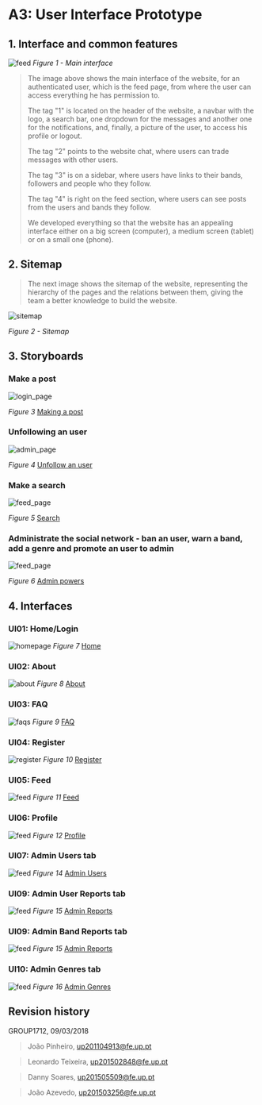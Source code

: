 ﻿# A3: User Interface Prototype
 
## 1. Interface and common features
 
![feed](../Images/prints/feed.png)
*Figure 1 - Main interface*

> The image above shows the main interface of the website, for an authenticated user, which is the feed page, from where the user can access everything he has permission to.
>
>The tag "1" is located on the header of the website, a navbar with the logo, a search bar, one dropdown for the messages and another one for the notifications, and, finally, a picture of the user, to access his profile or logout.
>
>The tag "2" points to the website chat, where users can trade messages with other users.
>
>The tag "3" is on a sidebar, where users have links to their bands, followers and people who they follow.
>
>The tag "4" is right on the feed section, where users can see posts from the users and bands they follow.
>
>We developed everything so that the website has an appealing interface either on a big screen (computer), a medium screen (tablet) or on a small one (phone).

## 2. Sitemap
 
> The next image shows the sitemap of the website, representing the hierarchy of the pages and the relations between them, giving the team a better knowledge to build the website.

![sitemap](../Images/sitemap.png)

*Figure 2 - Sitemap*
 
## 3. Storyboards
 
### Make a post

![login_page](../Images/Storyboards/making-a-post.png)

*Figure 3* [Making a post](https://joaopedrofump.github.io/lbaw12/feed.php)


### Unfollowing an user

![admin_page](../Images/Storyboards/unfollow-user.png)

*Figure 4* [Unfollow an user](https://joaopedrofump.github.io/lbaw12/index.html)


### Make a search

![feed_page](../Images/Storyboards/search-website.png)

*Figure 5* [Search](https://joaopedrofump.github.io/lbaw12/index.html)


### Administrate the social network - ban an user, warn a band, add a genre and promote an user to admin

![feed_page](../Images/Storyboards/admin.png)

*Figure 6* [Admin powers](https://joaopedrofump.github.io/lbaw12/index.html)


## 4. Interfaces
 
### UI01: Home/Login
![homepage](../Images/prints/index.png)
*Figure 7* [Home](https://joaopedrofump.github.io/lbaw12/index.html)
### UI02: About
![about](../Images/prints/about_full.png)
*Figure 8* [About](https://joaopedrofump.github.io/lbaw12/about.html)
### UI03: FAQ
![faqs](../Images/prints/faqs.png)
*Figure 9* [FAQ](https://joaopedrofump.github.io/lbaw12/faqs.html)
### UI04: Register
![register](../Images/prints/register_full.png)
*Figure 10* [Register](https://joaopedrofump.github.io/lbaw12/register.html)
### UI05: Feed
![feed](../Images/prints/feed.png)
*Figure 11* [Feed](https://joaopedrofump.github.io/lbaw12/feed_jp.html)
### UI06: Profile
![feed](../Images/prints/profile_full.png)
*Figure 12* [Profile](https://joaopedrofump.github.io/lbaw12/profile.html)
### UI07: Admin Users tab
![feed](../Images/prints/admin_users_full.png)
*Figure 14* [Admin Users](https://joaopedrofump.github.io/lbaw12/admin_users.html)
### UI09: Admin User Reports tab
![feed](../Images/prints/admin_reports_full.png)
*Figure 15* [Admin Reports](https://joaopedrofump.github.io/lbaw12/admin_reports.html)
### UI09: Admin Band Reports tab
![feed](../Images/prints/admin_reports_full.png)
*Figure 15* [Admin Reports](https://joaopedrofump.github.io/lbaw12/admin_reports.html)
### UI10: Admin Genres tab
![feed](../Images/prints/admin_genres_full.png)
*Figure 16* [Admin Genres](https://joaopedrofump.github.io/lbaw12/admin_genres.html)


## Revision history

GROUP1712, 09/03/2018
 
> João Pinheiro, up201104913@fe.up.pt

> Leonardo Teixeira, up201502848@fe.up.pt

> Danny Soares, up201505509@fe.up.pt

> João Azevedo, up201503256@fe.up.pt